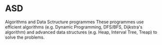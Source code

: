 # ASD
Algorithms and Data Sctructure programmes
These programmes use efficient algorithms (e.g. Dynamic Programming, DFS/BFS, Dijkstra's algorithm) and advanced data structures (e.g. Heap, Interval Tree, Treap) to solve the problems.
